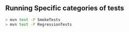 ## Running Specific categories of tests
```bash
> mvn test -P SmokeTests
> mvn test -P RegressionTests
```